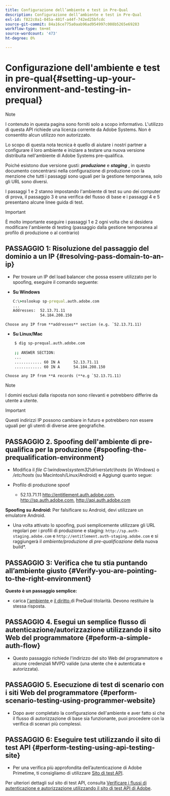 ```yaml
---
title: Configurazione dell’ambiente e test in Pre-Qual
description: Configurazione dell’ambiente e test in Pre-Qual
exl-id: f822c0a1-045a-401f-a44f-742ed25bfcdc
source-git-commit: 84a16ce775a0aab96ad954997c008b5265e69283
workflow-type: tm+mt
source-wordcount: '473'
ht-degree: 0%

---
```


# Configurazione dell&#39;ambiente e test in pre-qual{#setting-up-your-environment-and-testing-in-prequal}

>[!NOTE]
>
>I contenuto in questa pagina sono forniti solo a scopo informativo. L&#39;utilizzo di questa API richiede una licenza corrente da Adobe Systems. Non è consentito alcun utilizzo non autorizzato.

Lo scopo di questa nota tecnica è quello di aiutare i nostri partner a configurare il loro ambiente e iniziare a testare una nuova versione distribuita nell&#39;ambiente di Adobe Systems pre-qualifica.

Poiché esistono due versione gusti: ***produzione*** e ***staging*** , in questo documento concentrarsi nella configurazione di produzione con la menzione che tutti i passaggi sono uguali per la gestione temporanea, solo gli URL sono diversi.

I passaggi 1 e 2 stanno impostando l&#39;ambiente di test su uno dei computer di prova, il passaggio 3 è una verifica del flusso di base e i passaggi 4 e 5 presentano alcune linee guida di test.

>[!IMPORTANT]
>
> È molto importante eseguire i passaggi 1 e 2 ogni volta che si desidera modificare l&#39;ambiente di testing (passaggio dalla gestione temporanea al profilo di produzione o al contrario)


## PASSAGGIO 1: Risoluzione del passaggio del dominio a un IP {#resolving-pass-domain-to-an-ip}

* Per trovare un IP del load balancer che possa essere utilizzato per lo spoofing, eseguire il comando seguente:

* **Su Windows**

  ```cmd
  C:\>nslookup sp-prequal.auth.adobe.com
  ...
  Addresses:  52.13.71.11
              54.184.208.150
  ```

```Choose any IP from **addresses** section (e.g. `52.13.71.11)```

* **Su Linux/Mac**

```sh
    $ dig sp-prequal.auth.adobe.com
    
    ;; ANSWER SECTION:
    ...
    ............ 60 IN A      52.13.71.11
    ............ 60 IN A      54.184.208.150
```

```Choose any IP from **A records (**e.g `52.13.71.11)```

>[!NOTE]
>
>I domini esclusi dalla risposta non sono rilevanti e potrebbero differire da utente a utente.

>[!IMPORTANT]
>
> Questi indirizzi IP possono cambiare in futuro e potrebbero non essere uguali per gli utenti di diverse aree geografiche.


## PASSAGGIO 2.  Spoofing dell&#39;ambiente di pre-qualifica per la produzione {#spoofing-the-prequalification-environment}

* Modifica il *file C:\\windows\\system32\\drivers\\etc\\hosts* (in Windows) o */etc/hosts* (su Macintosh/Linux/Android) e Aggiungi quanto segue:

* Profilo di produzione spoof
   * 52.13.71.11 http://entitlement.auth.adobe.com, http://sp.auth.adobe.com, http://api.auth.adobe.com

**Spoofing su Android:** Per falsificare su Android, devi utilizzare un emulatore Android.

* Una volta attivato lo spoofing, puoi semplicemente utilizzare gli URL regolari per i profili di produzione e staging: `http://sp.auth-staging.adobe.com` e `http://entitlement.auth-staging.adobe.com` e si raggiungerà il *ambiente/produzione di pre-qualificazione* della nuova build*.


## PASSAGGIO 3:  Verifica che tu stia puntando all’ambiente giusto {#Verify-you-are-pointing-to-the-right-environment}

**Questo è un passaggio semplice:**

* carica [ l&#39;ambiente ](https://entitlement-prequal.auth.adobe.com/environment.html) e [ il diritto ](https://entitlement.auth.adobe.com/environment.html) di PreQual titolarità. Devono restituire la stessa risposta.


## PASSAGGIO 4.  Esegui un semplice flusso di autenticazione/autorizzazione utilizzando il sito Web del programmatore {#peform-a-simple-auth-flow}

* Questo passaggio richiede l&#39;indirizzo del sito Web del programmatore e alcune credenziali MVPD valide (una utente che è autenticata e autorizzata).

## PASSAGGIO 5.  Esecuzione di test di scenario con i siti Web del programmatore {#perform-scenario-testing-using-programmer-website}

* Dopo aver completato la configurazione dell&#39;ambiente e aver fatto sì che il flusso di autorizzazione di base sia funzionante, puoi procedere con la verifica di scenari più complessi.


## PASSAGGIO 6:  Eseguire test utilizzando il sito di test API {#perform-testing-using-api-testing-site}

* Per una verifica più approfondita dell’autenticazione di Adobe Primetime, ti consigliamo di utilizzare [Sito di test API](http://entitlement-prequal.auth.adobe.com/apitest/api.html).

Per ulteriori dettagli sul sito di test API, consulta [Verificare i flussi di autenticazione e autorizzazione utilizzando il sito di test API di Adobe](/help/authentication/test-authn-authz-flows-using-adobes-api-test-site.md).
